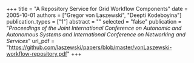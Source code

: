 +++
title = "A Repository Service for Grid Workflow Components"
date = 2005-10-01
authors = ["Gregor von Laszewski", "Deepti Kodeboyina"]
publication_types = ["1"]
abstract = ""
selected = "false"
publication = "*Proceedings of the Joint International Conference on Autonomic and Autonomous Systems and International Conference on Networking and Services*"
url_pdf = "https://github.com/laszewski/papers/blob/master/vonLaszewski-workflow-repository.pdf"
+++

